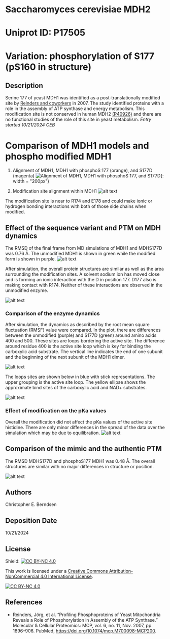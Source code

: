 # Saccharomyces cerevisiae MDH2

# Uniprot ID: P17505
# Variation: phosphorylation of S177 (pS160 in structure)



## Description

Serine 177 of yeast MDH1 was identified as a post-translationally modified site by [Reinders and coworkers](https://pubmed.ncbi.nlm.nih.gov/17761666/) in 2007. The study identified proteins with a role in the assembly of ATP synthase and energy metabolism.  This modification site is not conserved in human MDH2 [(P40926)](https://www.uniprot.org/uniprotkb/P40926/entry) 
and there are no functional studies of the role of this site in yeast metabolism. 
*Entry started 10/21/2024 CEB*

# Comparison of MDH1 models and phospho modified MDH1

1. Alignment of MDH1, MDH1 with phosphoS 177 (orange), and S177D (magenta)
![Alignment of MDH1, MDH1 with phosphoS 177, and S177D](images/align.png){: width = "200px"}


2. Modification site alignment within MDH1
![alt text](images/site.png)

The modification site is near to R174 and E178 and could make ionic or hydrogen bonding interactions with both of those side chains when modified. 

## Effect of the sequence variant and PTM on MDH dynamics

The RMSD of the final frame from MD simulations of MDH1 and MDHS177D was 0.76 Å. The unmodified MDH1 is shown in green while the modified form is shown in purple. 
![alt text](images/md_align.png)


After simulation, the overall protein structures are similar as well as the area surrounding the modification sites. A solvent sodium ion has moved close and is forming an ionic interaction with the D in position 177. D177 also is making contact with R174. Neither of these interactions are observed in the unmodified enzyme.


![alt text](images/md_site.png)

### Comparison of the enzyme dynamics
After simulation, the dynamics as described by the root mean square fluctuation (RMSF) value were compared. In the plot, there are differences between the unmodified (purple) and S177D (green) around amino acids 400 and 500. These sites are loops bordering the active site. The difference around residue 400 is the active site loop which is key for binding the carboxylic acid substrate. The vertical line indicates the end of one subunit and the beginning of the next subunit of the MDH1 dimer.

![alt text](images/rmsf_compare.png)

The loops sites are shown below in blue with stick representations. The upper grouping is the active site loop. The yellow ellipse shows the approximate bind sites of the carboxylic acid and NAD+ substrates.

![alt text](images/loop_sites_active.png)


### Effect of modification on the pKa values

Overall the modification did not affect the pKa values of the active site histidine. There are only minor differences in the spread of the data over the simulation which may be due to equilibration. 
![alt text](images/pka_over_traj.png)


## Comparison of the mimic and the authentic PTM
The RMSD MDHS177D and phosphoS177 MDH1 was 0.48 Å. The overall structures are similar with no major differences in structure or position.

![alt text](images/mod_compare.png)

## Authors

Christopher E. Berndsen

## Deposition Date
10/21/2024

## License

Shield: [![CC BY-NC 4.0][cc-by-nc-shield]][cc-by-nc]

This work is licensed under a
[Creative Commons Attribution-NonCommercial 4.0 International License][cc-by-nc].

[![CC BY-NC 4.0][cc-by-nc-image]][cc-by-nc]

[cc-by-nc]: https://creativecommons.org/licenses/by-nc/4.0/
[cc-by-nc-image]: https://licensebuttons.net/l/by-nc/4.0/88x31.png
[cc-by-nc-shield]: https://img.shields.io/badge/License-CC%20BY--NC%204.0-lightgrey.svg

## References

* Reinders, Jörg, et al. “Profiling Phosphoproteins of Yeast Mitochondria Reveals a Role of Phosphorylation in Assembly of the ATP Synthase.” Molecular & Cellular Proteomics: MCP, vol. 6, no. 11, Nov. 2007, pp. 1896–906. PubMed, https://doi.org/10.1074/mcp.M700098-MCP200.
